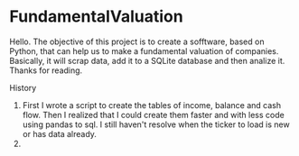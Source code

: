 # FundamentalValuation
Hello. 
The objective of this project is to create a sofftware, based on Python, that can help us to make a fundamental valuation of companies.
Basically, it will scrap data, add it to a SQLite database and then analize it.
Thanks for reading.

History
1. First I wrote a script to create the tables of income, balance and cash flow. Then I realized that I could create them faster and with less code using pandas to sql. I still haven't resolve when the ticker to load is new or has data already.
2.  
